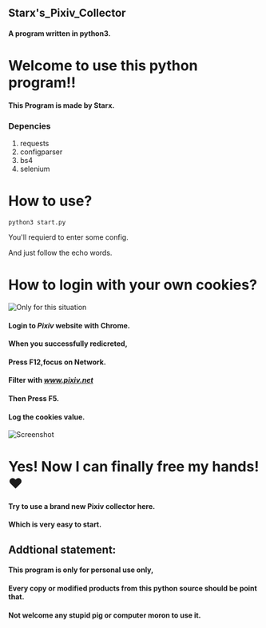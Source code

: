 ## Starx's_Pixiv_Collector
#### A program written in python3.
# Welcome to use this python program!!
#### This Program is made by Starx.
### Depencies
  1. requests
  2. configparser
  3. bs4
  4. selenium
# How to use?
  ```
  python3 start.py
  ```
You'll requierd to enter some config.

And just follow the echo words.
# How to login with your own cookies?
![Only for this situation](https://github.com/SuzukiHonoka/Starx_Pixiv_Collector/blob/master/How_to_1_1.png)
#### Login to ***Pixiv*** website with Chrome.
#### When you successfully redicreted,
#### Press F12,focus on Network.
#### Filter with ***www.pixiv.net***
#### Then Press F5.
#### Log the cookies value.
![Screenshot](https://github.com/SuzukiHonoka/Starx_Pixiv_Collector/blob/master/How_to_1.png)

# Yes! Now I can finally free my hands!❤
#### Try to use a brand new Pixiv collector here.
#### Which is very easy to start.
## Addtional statement:
#### This program is only for personal use only,
#### Every copy or modified products from this python source should be point that.
#### Not welcome any stupid pig or computer moron to use it.

